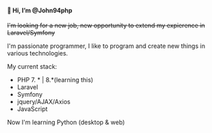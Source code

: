<h4> 👋 Hi, I’m @John94php</h4>
<p> <s>I'm looking for a new job, new opportunity to extend my expierence in Laravel/Symfony</s></p>
<p>I'm passionate programmer, I like to program and create new things in various technologies.</p>
My current stack:
<ul>
  <li>PHP 7. * | 8.*(learning this)</li>
  <li>Laravel</li>
  <li>Symfony</li>
  <li>jquery/AJAX/Axios</li>
  <li>JavaScript</li>
  </ul>

Now I'm learning Python (desktop & web)

<!---
John94php/John94php is a ✨ special ✨ repository because its `README.md` (this file) appears on your GitHub profile.
You can click the Preview link to take a look at your changes.
--->
